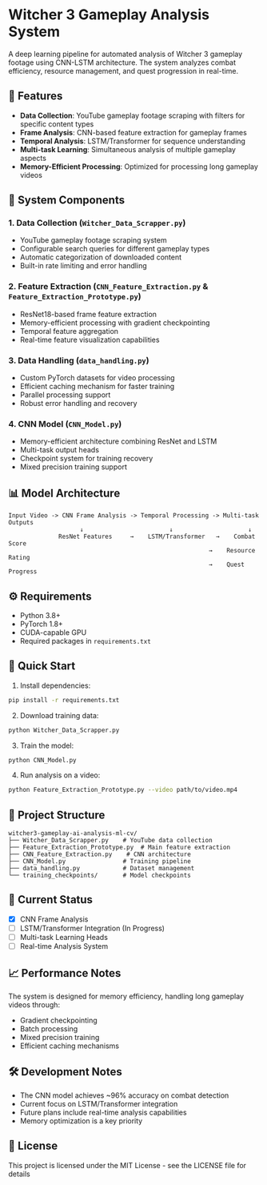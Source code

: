 # Witcher 3 Gameplay Analysis System

A deep learning pipeline for automated analysis of Witcher 3 gameplay footage using CNN-LSTM architecture. The system analyzes combat efficiency, resource management, and quest progression in real-time.

## 🎯 Features

- **Data Collection**: YouTube gameplay footage scraping with filters for specific content types
- **Frame Analysis**: CNN-based feature extraction for gameplay frames
- **Temporal Analysis**: LSTM/Transformer for sequence understanding
- **Multi-task Learning**: Simultaneous analysis of multiple gameplay aspects
- **Memory-Efficient Processing**: Optimized for processing long gameplay videos

## 🔧 System Components

### 1. Data Collection (`Witcher_Data_Scrapper.py`)
- YouTube gameplay footage scraping system
- Configurable search queries for different gameplay types
- Automatic categorization of downloaded content
- Built-in rate limiting and error handling

### 2. Feature Extraction (`CNN_Feature_Extraction.py` & `Feature_Extraction_Prototype.py`)
- ResNet18-based frame feature extraction
- Memory-efficient processing with gradient checkpointing
- Temporal feature aggregation
- Real-time feature visualization capabilities

### 3. Data Handling (`data_handling.py`)
- Custom PyTorch datasets for video processing
- Efficient caching mechanism for faster training
- Parallel processing support
- Robust error handling and recovery

### 4. CNN Model (`CNN_Model.py`)
- Memory-efficient architecture combining ResNet and LSTM
- Multi-task output heads
- Checkpoint system for training recovery
- Mixed precision training support

## 📊 Model Architecture

```
Input Video -> CNN Frame Analysis -> Temporal Processing -> Multi-task Outputs
                    ↓                        ↓                     ↓
              ResNet Features     →    LSTM/Transformer   →    Combat Score
                                                        →    Resource Rating
                                                        →    Quest Progress
```

## ⚙️ Requirements

- Python 3.8+
- PyTorch 1.8+
- CUDA-capable GPU
- Required packages in `requirements.txt`

## 🚀 Quick Start

1. Install dependencies:
```bash
pip install -r requirements.txt
```

2. Download training data:
```bash
python Witcher_Data_Scrapper.py
```

3. Train the model:
```bash
python CNN_Model.py
```

4. Run analysis on a video:
```bash
python Feature_Extraction_Prototype.py --video path/to/video.mp4
```

## 📝 Project Structure

```
witcher3-gameplay-ai-analysis-ml-cv/
├── Witcher_Data_Scrapper.py    # YouTube data collection
├── Feature_Extraction_Prototype.py  # Main feature extraction
├── CNN_Feature_Extraction.py    # CNN architecture
├── CNN_Model.py                # Training pipeline
├── data_handling.py            # Dataset management
└── training_checkpoints/       # Model checkpoints
```

## 🔄 Current Status

- [x] CNN Frame Analysis
- [ ] LSTM/Transformer Integration (In Progress)
- [ ] Multi-task Learning Heads
- [ ] Real-time Analysis System

## 📈 Performance Notes

The system is designed for memory efficiency, handling long gameplay videos through:
- Gradient checkpointing
- Batch processing
- Mixed precision training
- Efficient caching mechanisms

## 🛠️ Development Notes

- The CNN model achieves ~96% accuracy on combat detection
- Current focus on LSTM/Transformer integration
- Future plans include real-time analysis capabilities
- Memory optimization is a key priority


## 📜 License

This project is licensed under the MIT License - see the LICENSE file for details